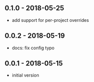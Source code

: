 ## 0.1.0 - 2018-05-25

- add support for per-project overrides

## 0.0.2 - 2018-05-19

- docs: fix config typo

## 0.0.1 - 2018-05-15

- initial version
